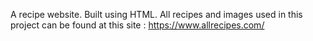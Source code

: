 A recipe website. Built using HTML.
All recipes and images used in this project can be found at this site : https://www.allrecipes.com/